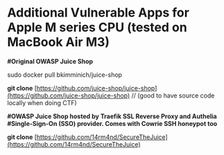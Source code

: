 
# Additional Vulnerable Apps for Apple M series CPU (tested on MacBook Air M3)

**#Original OWASP Juice Shop**

sudo docker pull bkimminich/juice-shop

 **git clone** [https://github.com/juice-shop/juice-shop](https://github.com/juice-shop/juice-shop) // (good to have source code locally when doing CTF)

**#OWASP Juice Shop hosted by Traefik SSL Reverse Proxy and Authelia
#Single-Sign-On (SSO) provider. Comes with Cowrie SSH honeypot too**

**git clone** [https://github.com/14rm4nd/SecureTheJuice](https://github.com/14rm4nd/SecureTheJuice)
